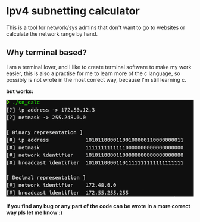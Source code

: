 # Ipv4 subnetting calculator
This is a tool for network/sys admins that don't want to go to websites or calculate the network range by hand.

## Why terminal based?
I am a terminal lover, and I like to create terminal software to make my work easier, this is also a practise for me to learn more of the c language, so possibly is not wrote in the most correct way, because I'm still learning c.

**but works:**

![demo](media/demo.png)

**If you find any bug or any part of the code can be wrote in a more correct way pls let me know :)**

